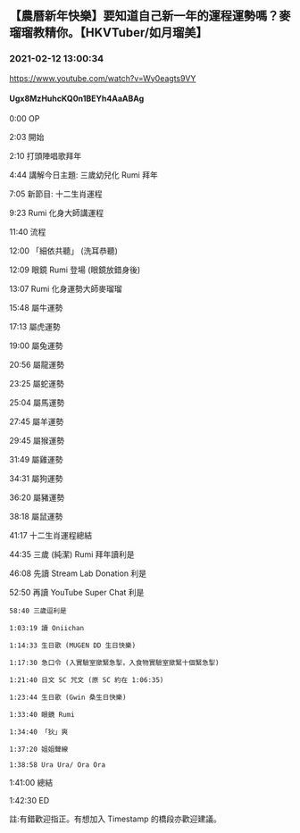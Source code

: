 ## 【農曆新年快樂】要知道自己新一年的運程運勢嗎？麥瑠瑠教精你。【HKVTuber/如月瑠美】
### 2021-02-12 13:00:34
https://www.youtube.com/watch?v=Wy0eagts9VY
#### Ugx8MzHuhcKQ0n1BEYh4AaABAg
0:00 OP

2:03 開始

2:10 打頭陣唱歌拜年

4:44 講解今日主題: 三歲幼兒化 Rumi 拜年



7:05 新節目: 十二生肖運程

9:23 Rumi 化身大師講運程

11:40 流程

12:00 「細依共聽」 (洗耳恭聽)

12:09 眼鏡 Rumi 登場 (眼鏡放錯身後)

13:07 Rumi 化身運勢大師麥瑠瑠



15:48 屬牛運勢

17:13 屬虎運勢

19:00 屬兔運勢

20:56 屬龍運勢

23:25 屬蛇運勢

25:04 屬馬運勢

27:45 屬羊運勢

29:45 屬猴運勢

31:49 屬雞運勢

34:31 屬狗運勢

36:20 屬豬運勢

38:18 屬鼠運勢

41:17 十二生肖運程總結



44:35 三歲 (純潔) Rumi 拜年讀利是

46:08 先讀 Stream Lab Donation 利是

52:50 再讀 YouTube Super Chat 利是

    58:40 三歲逗利是

    1:03:19 讀 Oniichan

    1:14:33 生日歌 (MUGEN DD 生日快樂)

    1:17:30 急口令 (入實驗室撳緊急掣，入食物實驗室撳緊十個緊急掣)

    1:21:40 日文 SC 咒文 (原 SC 約在 1:06:35)

    1:23:44 生日歌 (Gwin 桑生日快樂)

    1:33:40 眼鏡 Rumi

    1:34:40 「狄」爽

    1:37:20 姐姐聲線

    1:38:58 Ura Ura/ Ora Ora



1:41:00 總結

1:42:30 ED



註:有錯歡迎指正。有想加入 Timestamp 的橋段亦歡迎建議。

